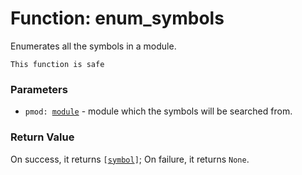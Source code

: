 # Function: enum_symbols

Enumerates all the symbols in a module.

```admonish success title=""
This function is safe
```

### Parameters
- <code>pmod: [module](./objects-module.md)</code> - module which the symbols will be searched from.

### Return Value
On success, it returns <code>[[symbol](./objects-symbol.md)]</code>; On failure, it returns `None`.
